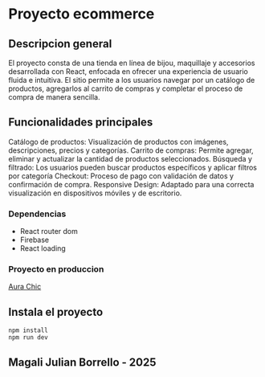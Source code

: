 # Proyecto ecommerce

## Descripcion general

El proyecto consta de una tienda en línea de bijou, maquillaje y accesorios desarrollada con React, enfocada en ofrecer una experiencia de usuario fluida e intuitiva. El sitio permite a los usuarios navegar por un catálogo de productos, agregarlos al carrito de compras y completar el proceso de compra de manera sencilla.

## Funcionalidades principales
Catálogo de productos: Visualización de productos con imágenes, descripciones, precios y categorías.
Carrito de compras: Permite agregar, eliminar y actualizar la cantidad de productos seleccionados.
Búsqueda y filtrado: Los usuarios pueden buscar productos específicos y aplicar filtros por categoría
Checkout: Proceso de pago con validación de datos y confirmación de compra.
Responsive Design: Adaptado para una correcta visualización en dispositivos móviles y de escritorio.

### Dependencias

- React router dom
- Firebase 
- React loading 

### Proyecto en produccion

[Aura Chic](https://aurachic.netlify.app/)


## Instala el proyecto

```
npm install
npm run dev
```

## Magali Julian Borrello - 2025
